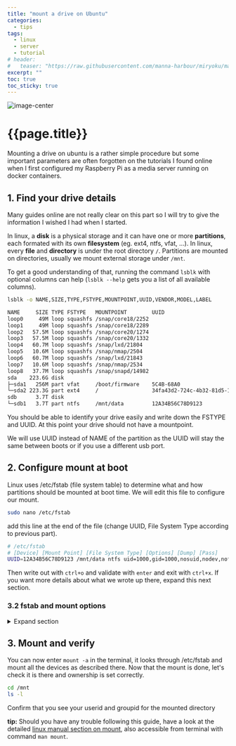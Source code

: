 ```yaml
---
title: "mount a drive on Ubuntu"
categories:
  - tips
tags:
  - linux
  - server
  - tutorial
# header:
#   teaser: "https://raw.githubusercontent.com/manna-harbour/miryoku/master/data/cover/miryoku-kle-cover.png"
excerpt: ""
toc: true
toc_sticky: true
---
```


![image-center](/{{page.header.teaser}})

# {{page.title}}

Mounting a drive on ubuntu is a rather simple procedure but some important parameters are often forgotten on the tutorials I found online when I first configured my Raspberry Pi as a media server running on docker containers.

## 1. Find your drive details

Many guides online are not really clear on this part so I will try to give the information I wished I had when I started.

<div class="notice--info">

In linux, a **disk** is a physical storage and it can have one or more **partitions**, each formated with its own **filesystem** (eg. ext4, ntfs, vfat, ...). In linux, every **file** and **directory** is under the root directory `/`. Partitions are mounted on directories, usually we mount external storage under `/mnt`.

</div>

To get a good understanding of that, running the command `lsblk` with optional columns can help (`lsblk --help` gets you a list of all available columns).

```sh command codeCopyEnabled
lsblk -o NAME,SIZE,TYPE,FSTYPE,MOUNTPOINT,UUID,VENDOR,MODEL,LABEL
```
<div></div>

```sh result (scroll ==> to see details)
NAME     SIZE TYPE FSTYPE   MOUNTPOINT        UUID                                 VENDOR   MODEL                LABEL
loop0     49M loop squashfs /snap/core18/2252
loop1     49M loop squashfs /snap/core18/2289
loop2   57.5M loop squashfs /snap/core20/1274
loop3   57.5M loop squashfs /snap/core20/1332
loop4   60.7M loop squashfs /snap/lxd/21804
loop5   10.6M loop squashfs /snap/nmap/2504
loop6   60.7M loop squashfs /snap/lxd/21843
loop7   10.6M loop squashfs /snap/nmap/2534
loop8   37.7M loop squashfs /snap/snapd/14982
sda    223.6G disk                                                                 SABRENT  SSHD
├─sda1   256M part vfat     /boot/firmware    5C4B-68A0                                                          system-boot
└─sda2 223.3G part ext4     /                 34fa43d2-724c-4b32-81d5-123c567abc12                               writable
sdb      3.7T disk                                                                 StoreJet WDC_WD40NPZZ-00PDPT0
└─sdb1   3.7T part ntfs     /mnt/data         12A34B56C78D9123                                                   Transcend_4TB
```
You should be able to identify your drive easily and write down the FSTYPE and UUID. At this point your drive should not have a mountpoint.

We will use UUID instead of NAME of the partition as the UUID will stay the same between boots or if you use a different usb port.

## 2. Configure mount at boot

Linux uses /etc/fstab (file system table) to determine what and how partitions should be mounted at boot time. We will edit this file to configure our mount.

```sh codeCopyEnabled
sudo nano /etc/fstab
```
<div></div>

add this line at the end of the file (change UUID, File System Type according to previous part).

```sh codeCopyEnabled
# /etc/fstab
# [Device] [Mount Point] [File System Type] [Options] [Dump] [Pass]
UUID=12A34B56C78D9123 /mnt/data ntfs uid=1000,gid=1000,nosuid,nodev,nofail 0 0
```
Then write out with `ctrl+o` and validate with `enter` and exit with `ctrl+x`.
If you want more details about what we wrote up there, expand this next section.

### 3.2 fstab and mount options

<details>
  <summary markdown="1"> Expand section </summary>

  You can find info on the fields with `man fstab` and `man mount`, but here is a summary.

  | item | value | Description |
  | -------- | ---- | ----------- |
  | [Device] | UUID= |  Universally Unique Identifier for the partition to be mounted |
  | [Mount Point] | /mnt/data |  Where the partition will be accessible from in the linux file system tree |
  | [File System Type] |  ntfs | The data structure of the partition we mount |
  | [Options] | uid= | userid for the mount |
  | [Options] | gid= | groupid for the mount |
  | [Options] | nosuid | For security, prevents files on mount to set userid |
  | [Options] | nodev | For security, prevents system from interpreting character or block special devices |
  | [Options] | nofail | allows boot to continue if mount fails |
  | [Dump] | 0 | set to 1 do dump filesystem |
  | [Pass] | 0 | set to 1 if root filesystem |

  The user and group parameters (uid and gid) are very important. When we want to manage access to this directory from docker containers or samba user later on so we will check that it works later on.

</details>

## 3. Mount and verify

You can now enter `mount -a` in the terminal, it looks through /etc/fstab and mount all the devices as described there.
Now that the mount is done, let's check it is there and ownership is set correctly.

```sh command codeCopyEnabled
cd /mnt
ls -l
```

Confirm that you see your userid and groupid for the mounted directory

<div class="notice--info">

**tip:** Should you have any trouble following this guide, have a look at the detailed [linux manual section on mount](https://man7.org/linux/man-pages/man8/mount.8.html), also accessible from terminal with command `man mount`.

</div>
